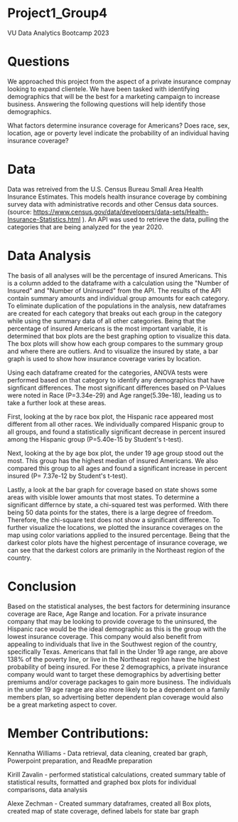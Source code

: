 # Project1_Group4
VU Data Analytics Bootcamp 2023

# Questions
We approached this project from the aspect of a private insurance compnay looking to expand clientele. We have been tasked with identifying demographics that will be the best for a marketing campaign to increase business. Answering the following questions will help identify those demographics. 

What factors determine insurance coverage for Americans? Does race, sex, location, age or poverty level indicate the probability of an individual having insurance coverage? 

# Data
Data was retreived from the U.S. Census Bureau Small Area Health Insurance Estimates. This models health insurance coverage by combining survey data with administrative records and other Census data sources.(source: https://www.census.gov/data/developers/data-sets/Health-Insurance-Statistics.html ). An API was used to retrieve the data, pulling the categories that are being analyzed for the year 2020.

# Data Analysis
The basis of all analyses will be the percentage of insured Americans. This is a column added to the dataframe with a calculation using the "Number of Insured" and "Number of Uninsured" from the API. The results of the API contain summary amounts and individual group amounts for each category. To eliminate duplication of the populations in the analysis, new dataframes are created for each category that breaks out each group in the category while using the summary data of all other categories. Being that the percentage of insured Americans is the most important variable, it is determined that box plots are the best graphing option to visualize this data. The box plots will show how each group compares to the summary group and where there are outliers. And to visualize the insured by state, a bar graph is used to show how insurance coverage varies by location.

Using each dataframe created for the categories, ANOVA tests were performed based on that category to identify any demographics that have signficant differences. The most significant differences based on P-Values were noted in Race (P=3.34e-29) and Age range(5.39e-18), leading us to take a further look at these areas.

First, looking at the by race box plot, the Hispanic race appeared most different from all other races. We individually compared Hispanic group to all groups, and found a statistically significant decrease in percent insured among the Hispanic group (P=5.40e-15 by Student's t-test). 

Next, looking at the by age box plot, the under 19 age group stood out the most. This group has the highest median of insured Americans. We also compared this group to all ages and found a significant increase in percent insured (P= 7.37e-12 by Student's t-test).

Lastly, a look at the bar graph for coverage based on state shows some areas with visible lower amounts that most states. To determine a significant differnce by state, a chi-squared test was performed. With there being 50 data points for the states, there is a large degree of freedom. Therefore, the chi-square test does not show a significant difference. To further visualize the locations, we plotted the insurance coverages on the map using color variations applied to the insured percentage. Being that the darkest color plots have the highest percentage of insurance coverage, we can see that the darkest colors are primarily in the Northeast region of the country.

# Conclusion
Based on the statistical analyses, the best factors for determining insurance coverage are Race, Age Range and location. For a private insurance company that may be looking to provide coverage to the uninsured, the Hispanic race would be the ideal demographic as this is the group with the lowest insurance coverage. This company would also benefit from appealing to individuals that live in the Southwest region of the country, specifically Texas. Americans that fall in the Under 19 age range, are above 138% of the poverty line, or live in the Northeast region have the highest probability of being insured. For these 2 demographics, a private insurance company would want to target these demographics by advertising better premiums and/or coverage packages to gain more business. The individuals in the under 19 age range are also more likely to be a dependent on a family members plan, so advertising better dependent plan coverage would also be a great marketing aspect to cover.

# Member Contributions:
Kennatha Williams - Data retrieval, data cleaning, created bar graph, Powerpoint preparation, and ReadMe preparation

Kirill Zavalin - performed statistical calculations, created summary table of statistical results, formatted and graphed box plots for individual comparisons, data analysis

Alexe Zechman - Created summary dataframes, created all Box plots, created map of state coverage, defined labels for state bar graph

